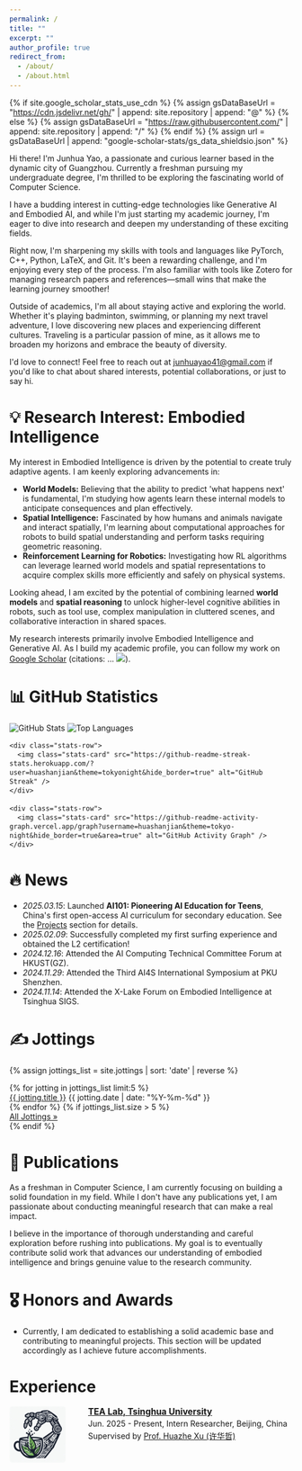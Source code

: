 ```yaml
---
permalink: /
title: ""
excerpt: ""
author_profile: true
redirect_from: 
  - /about/
  - /about.html
---
```


{% if site.google_scholar_stats_use_cdn %}
{% assign gsDataBaseUrl = "https://cdn.jsdelivr.net/gh/" | append: site.repository | append: "@" %}
{% else %}
{% assign gsDataBaseUrl = "https://raw.githubusercontent.com/" | append: site.repository | append: "/" %}
{% endif %}
{% assign url = gsDataBaseUrl | append: "google-scholar-stats/gs_data_shieldsio.json" %}

<span class='anchor' id='about-me'></span>

Hi there! I'm Junhua Yao, a passionate and curious learner based in the dynamic city of Guangzhou. Currently a freshman pursuing my undergraduate degree, I'm thrilled to be exploring the fascinating world of Computer Science.

I have a budding interest in cutting-edge technologies like Generative AI and Embodied AI, and while I'm just starting my academic journey, I'm eager to dive into research and deepen my understanding of these exciting fields.

Right now, I'm sharpening my skills with tools and languages like PyTorch, C++, Python, LaTeX, and Git. It's been a rewarding challenge, and I'm enjoying every step of the process. I'm also familiar with tools like Zotero for managing research papers and references—small wins that make the learning journey smoother!

Outside of academics, I'm all about staying active and exploring the world. Whether it's playing badminton, swimming, or planning my next travel adventure, I love discovering new places and experiencing different cultures. Traveling is a particular passion of mine, as it allows me to broaden my horizons and embrace the beauty of diversity.

I'd love to connect! Feel free to reach out at junhuayao41@gmail.com if you'd like to chat about shared interests, potential collaborations, or just to say hi.

# 💡 Research Interest: Embodied Intelligence
My interest in Embodied Intelligence is driven by the potential to create truly adaptive agents. I am keenly exploring advancements in:
*   **World Models:** Believing that the ability to predict 'what happens next' is fundamental, I'm studying how agents learn these internal models to anticipate consequences and plan effectively.
*   **Spatial Intelligence:** Fascinated by how humans and animals navigate and interact spatially, I'm learning about computational approaches for robots to build spatial understanding and perform tasks requiring geometric reasoning.
*   **Reinforcement Learning for Robotics:** Investigating how RL algorithms can leverage learned world models and spatial representations to acquire complex skills more efficiently and safely on physical systems.

Looking ahead, I am excited by the potential of combining learned **world models** and **spatial reasoning** to unlock higher-level cognitive abilities in robots, such as tool use, complex manipulation in cluttered scenes, and collaborative interaction in shared spaces.

My research interests primarily involve Embodied Intelligence and Generative AI. As I build my academic profile, you can follow my work on <a href='https://scholar.google.com/citations?user=UwMitgEAAAAJ'>Google Scholar</a> (citations: <span id='total_cit'>...</span> <a href='https://scholar.google.com/citations?user=UwMitgEAAAAJ'><img src="https://img.shields.io/endpoint?url={{ url | url_encode }}&logo=Google%20Scholar&labelColor=f6f6f6&color=9cf&style=flat&label=citations"></a>).

# 📊 GitHub Statistics

<div class="github-stats-section">
  <div class="stats-container">
    <div class="stats-row">
      <img class="stats-card" src="https://github-readme-stats.vercel.app/api?username=huashanjian&show_icons=true&theme=tokyonight&hide_border=true&include_all_commits=true&count_private=true" alt="GitHub Stats" />
      <img class="stats-card" src="https://github-readme-stats.vercel.app/api/top-langs/?username=huashanjian&layout=compact&theme=tokyonight&hide_border=true&langs_count=8" alt="Top Languages" />
    </div>
    
    <div class="stats-row">
      <img class="stats-card" src="https://github-readme-streak-stats.herokuapp.com/?user=huashanjian&theme=tokyonight&hide_border=true" alt="GitHub Streak" />
    </div>
    
    <div class="stats-row">
      <img class="stats-card" src="https://github-readme-activity-graph.vercel.app/graph?username=huashanjian&theme=tokyo-night&hide_border=true&area=true" alt="GitHub Activity Graph" />
    </div>
  </div>
</div>

# 🔥 News
- *2025.03.15*:   Launched **AI101: Pioneering AI Education for Teens**, China's first open-access AI curriculum for secondary education. See the [Projects](https://github.com/huashanjian/AI-101) section for details.
- *2025.02.09*:   Successfully completed my first surfing experience and obtained the L2 certification!
- *2024.12.16*:   Attended the AI Computing Technical Committee Forum at HKUST(GZ).
- *2024.11.29*:   Attended the Third AI4S International Symposium at PKU Shenzhen.
- *2024.11.14*:   Attended the X-Lake Forum on Embodied Intelligence at Tsinghua SIGS.

# ✍️ Jottings
{% assign jottings_list = site.jottings | sort: 'date' | reverse %}
<div class="jottings-preview">
  {% for jotting in jottings_list limit:5 %}
    <div class="jotting-preview-item">
      <a href="{{ jotting.url | relative_url }}" class="jotting-preview-title">{{ jotting.title }}</a>
      <span class="jotting-preview-date">{{ jotting.date | date: "%Y-%m-%d" }}</span>
    </div>
  {% endfor %}
  {% if jottings_list.size > 5 %}
    <div class="jotting-preview-more">
      <a href="/all-jottings/">All Jottings &raquo;</a>
    </div>
  {% endif %}
</div>

# 📝 Publications 

As a freshman in Computer Science, I am currently focusing on building a solid foundation in my field. While I don't have any publications yet, I am passionate about conducting meaningful research that can make a real impact.

I believe in the importance of thorough understanding and careful exploration before rushing into publications. My goal is to eventually contribute solid work that advances our understanding of embodied intelligence and brings genuine value to the research community.

# 🎖 Honors and Awards
- Currently, I am dedicated to establishing a solid academic base and contributing to meaningful projects. This section will be updated accordingly as I achieve future accomplishments.


# Experience
<div class="experience-item" style="display: flex; align-items: flex-start; margin-bottom: 1.5rem;">
  <div class="experience-logo" style="flex: 0 0 120px; margin-right: 20px;">
    <img src="/images/tea.jpg" alt="TEA Lab logo" style="width: 100px; border-radius: 5px;">
  </div>
  <div class="experience-details" style="flex: 1;">
    <p style="margin: 0; font-size: 1.1em;"><strong><a href="http://hxu.rocks/" target="_blank">TEA Lab, Tsinghua University</a></strong></p>
    <p style="margin: 0.2em 0;">Jun. 2025 - Present, Intern Researcher, Beijing, China</p>
    <p style="margin: 0.2em 0;">Supervised by <a href="http://hxu.rocks/" target="_blank">Prof. Huazhe Xu (许华哲)</a></p>
  </div>
</div>
